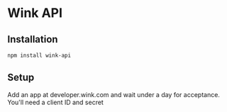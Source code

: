 # Wink API

## Installation

```bash
npm install wink-api
```

## Setup
Add an app at developer.wink.com and wait under a day for acceptance.  
You'll need a client ID and secret